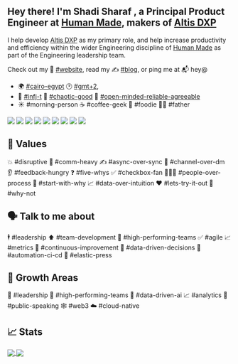 ## Hey there! I'm Shadi Sharaf , a Principal Product Engineer at [Human Made](https://humanmade.com/), makers of [Altis DXP](https://altis-dxp.com/)

I help develop [Altis DXP](https://www.altis-dxp.com/) as my primary role, and help increase productivity and efficiency within the wider Engineering discipline of [Human Made](https://humanmade.com/) as part of the Engineering leadership team.

Check out my 🫣 [#website](https://sharaf.me/), read my ✍️ [#blog](https://blog.sharaf.me/), or ping me at 📬 hey@

- 🌍 [#cairo-egypt](https://www.google.com/maps/place/Cairo,+Cairo+Governorate,+Egypt) 🕑 [#gmt+2](https://time.is/Cairo), 
- 🤔 [#infj-t](https://www.16personalities.com/profiles/1ea431783a272) 🚀 [#chaotic-good](http://easydamus.com/chaoticgood.html) 🤗 [#open-minded-reliable-agreeable](https://www.outofservice.com/bigfive/results/?o=81,94,100&c=88,69,69&e=81,94,31&a=100,88,81&n=44,56,81&y=1980&g=m) 
- ☀️ #morning-person ☕️ #coffee-geek 🤤 #foodie 👨‍👦 #father

![](https://img.shields.io/badge/OS-macOS-informational?style=for-the-badge&logo=apple&logoColor=white&color=2bbc8a)
![](https://img.shields.io/badge/Editor-VSCode-informational?style=for-the-badge&logo=visualstudiocode&logoColor=white&color=2bbc8a)
![](https://img.shields.io/badge/Shell-Fish-informational?style=for-the-badge&logo=gnometerminal&logoColor=white&color=2bbc8a)
![](https://img.shields.io/badge/Code-Fullstack-informational?style=for-the-badge&logo=javascript&logoColor=white&color=2bbc8a)
![](https://img.shields.io/badge/Code-PHP-informational?style=for-the-badge&logo=php&logoColor=white&color=2bbc8a)
![](https://img.shields.io/badge/Process-Agile-informational?style=for-the-badge&logo=data:image/svg+xml;base64,PHN2ZyB3aWR0aD0iMTZweCIgaGVpZ2h0PSIxNnB4IiB2aWV3Qm94PSIwIDAgMTYgMTYiIHhtbG5zPSJodHRwOi8vd3d3LnczLm9yZy8yMDAwL3N2ZyI+CiAgPHBhdGggZD0iTTIgOGEzIDMgMCAxMTMgM0gxYTEgMSAwIDEwMCAyaDExLjE5NWExIDEgMCAwMDEuNTEyIDEuM2wyLjMtMi4zLTIuMy0yLjMwMUExIDEgMCAwMDEyLjE5NSAxMUg5YTUgNSAwIDEwLTktMyAxIDEgMCAwMDIgMHoiIGZpbGw9IiNmZmYiLz4KPC9zdmc+Cg==&logoColor=white&color=2bbc8a)
![](https://img.shields.io/badge/Tools-Docker-informational?style=for-the-badge&logo=docker&logoColor=white&color=2bbc8a)
![](https://img.shields.io/badge/Cloud-AWS-informational?style=for-the-badge&logo=amazonaws&logoColor=white&color=2bbc8a)
![](https://img.shields.io/badge/CMS-WordPress-informational?style=for-the-badge&logo=wordpress&logoColor=white&color=2bbc8a)



## 💎 Values 
💥 #disruptive 🤙 #comm-heavy ✍️ #async-over-sync 👀 #channel-over-dm 👂 #feedback-hungry ❓ #five-whys ✅ #checkbox-fan 👨🏻‍💻 #people-over-process 🤔 #start-with-why 📈 #data-over-intuition  ❤️ #lets-try-it-out  🤷‍ #why-not

## 🗣 Talk to me about
🕴 #leadership ⬆️ #team-development 💪 #high-performing-teams
✅ #agile 📈 #metrics 🔁 #continuous-improvement
🤔 #data-driven-decisions
🤖 #automation-ci-cd
🔎 #elastic-press

## 🌴 Growth Areas
🤔 #leadership
💪 #high-performing-teams
🤖 #data-driven-ai 
📈 #analytics
🎤 #public-speaking
🕸 #web3
☁️ #cloud-native

## 📈 Stats
<a href="https://github.com/shadyvb">
  <img align="center" src="https://github-readme-stats.vercel.app/api?username=shadyvb&hide=stars&count_private=true&show_icons=true&theme=radical" />
</a>
<a href="https://github.com/shadyvb">
  <img align="center" src="https://github-readme-stats.vercel.app/api/top-langs/?username=shadyvb&langs_count=6&layout=compact&theme=radical&hide=hack,html,css" />
</a>
<!--
<a href="https://github.com/shadyvb">
  <img align="center" src="https://github-readme-stats.vercel.app/api/wakatime?username=shadyvb&theme=radical" />
</a>
-->
